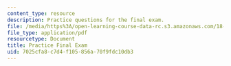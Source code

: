 ```yaml
---
content_type: resource
description: Practice questions for the final exam.
file: /media/https%3A/open-learning-course-data-rc.s3.amazonaws.com/18-01-single-variable-calculus-fall-2006/7025cfa8c7d4f105856a70f9fdc10db3_prfinal.pdf
file_type: application/pdf
resourcetype: Document
title: Practice Final Exam
uid: 7025cfa8-c7d4-f105-856a-70f9fdc10db3
---
```


